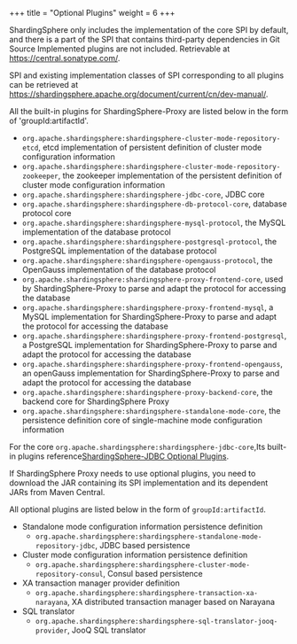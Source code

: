 +++
title = "Optional Plugins"
weight = 6
+++

ShardingSphere only includes the implementation of the core SPI by default, and there is a part of the SPI that contains third-party dependencies in Git Source
Implemented plugins are not included. Retrievable at https://central.sonatype.com/.

SPI and existing implementation classes of SPI corresponding to all plugins can be retrieved at https://shardingsphere.apache.org/document/current/cn/dev-manual/.

All the built-in plugins for ShardingSphere-Proxy are listed below in the form of 'groupId:artifactId'.

- `org.apache.shardingsphere:shardingsphere-cluster-mode-repository-etcd`, etcd implementation of persistent definition of cluster mode configuration information
- `org.apache.shardingsphere:shardingsphere-cluster-mode-repository-zookeeper`, the zookeeper implementation of the persistent definition of cluster mode configuration information
- `org.apache.shardingsphere:shardingsphere-jdbc-core`, JDBC core
- `org.apache.shardingsphere:shardingsphere-db-protocol-core`, database protocol core
- `org.apache.shardingsphere:shardingsphere-mysql-protocol`, the MySQL implementation of the database protocol
- `org.apache.shardingsphere:shardingsphere-postgresql-protocol`, the PostgreSQL implementation of the database protocol
- `org.apache.shardingsphere:shardingsphere-opengauss-protocol`, the OpenGauss implementation of the database protocol
- `org.apache.shardingsphere:shardingsphere-proxy-frontend-core`, used by ShardingSphere-Proxy to parse and adapt the protocol for accessing the database
- `org.apache.shardingsphere:shardingsphere-proxy-frontend-mysql`, a MySQL implementation for ShardingSphere-Proxy to parse and adapt the protocol for accessing the database
- `org.apache.shardingsphere:shardingsphere-proxy-frontend-postgresql`, a PostgreSQL implementation for ShardingSphere-Proxy to parse and adapt the protocol for accessing the database
- `org.apache.shardingsphere:shardingsphere-proxy-frontend-opengauss`, an openGauss implementation for ShardingSphere-Proxy to parse and adapt the protocol for accessing the database
- `org.apache.shardingsphere:shardingsphere-proxy-backend-core`, the backend core for ShardingSphere Proxy
- `org.apache.shardingsphere:shardingsphere-standalone-mode-core`, the persistence definition core of single-machine mode configuration information

For the core `org.apache.shardingsphere:shardingsphere-jdbc-core`,Its built-in plugins reference[ShardingSphere-JDBC Optional Plugins](/en/user-manual/shardingsphere-jdbc/optional-plugins/).

If ShardingSphere Proxy needs to use optional plugins, you need to download the JAR containing its SPI implementation and its dependent JARs from Maven Central.

All optional plugins are listed below in the form of `groupId:artifactId`.

- Standalone mode configuration information persistence definition
  - `org.apache.shardingsphere:shardingsphere-standalone-mode-repository-jdbc`, JDBC based persistence
- Cluster mode configuration information persistence definition
  - `org.apache.shardingsphere:shardingsphere-cluster-mode-repository-consul`, Consul based persistence
- XA transaction manager provider definition
  - `org.apache.shardingsphere:shardingsphere-transaction-xa-narayana`, XA distributed transaction manager based on Narayana
- SQL translator
  - `org.apache.shardingsphere:shardingsphere-sql-translator-jooq-provider`, JooQ SQL translator
